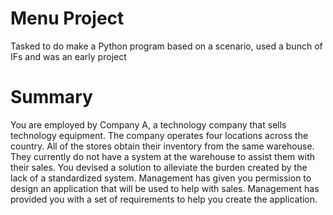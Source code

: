 # Menu Project
Tasked to do make a Python program based on a scenario, used a bunch of IFs and was an early project

# Summary
You are employed by Company A, a technology company that sells technology equipment.
The company operates four locations across the country. All of the stores obtain their inventory from the same warehouse.
They currently do not have a system at the warehouse to assist them with their sales.
You devised a solution to alleviate the burden created by the lack of a standardized system.
Management has given you permission to design an application that will be used to help with sales.
Management has provided you with a set of requirements to help you create the application.

